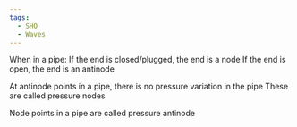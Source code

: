 ```yaml
---
tags:
  - SHO
  - Waves
---
```

When in a pipe:
If the end is closed/plugged, the end is a node
If the end is open, the end is an antinode

At antinode points in a pipe, there is no pressure variation in the pipe
These are called pressure nodes

Node points in a pipe are called pressure antinode

